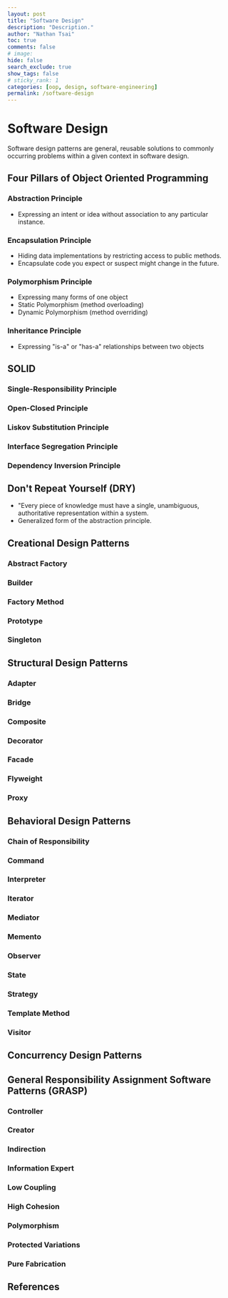 ```yaml
---
layout: post
title: "Software Design"
description: "Description."
author: "Nathan Tsai"
toc: true
comments: false
# image: 
hide: false
search_exclude: true
show_tags: false
# sticky_rank: 1
categories: [oop, design, software-engineering]
permalink: /software-design
---
```


# Software Design
Software design patterns are general, reusable solutions to commonly occurring problems within a given context in software design.

## Four Pillars of Object Oriented Programming

### Abstraction Principle
* Expressing an intent or idea without association to any particular instance.

### Encapsulation Principle
* Hiding data implementations by restricting access to public methods.
* Encapsulate code you expect or suspect might change in the future.

### Polymorphism Principle
* Expressing many forms of one object
* Static Polymorphism (method overloading)
* Dynamic Polymorphism (method overriding)

### Inheritance Principle
* Expressing "is-a" or "has-a" relationships between two objects


## SOLID

### Single-Responsibility Principle

### Open-Closed Principle

### Liskov Substitution Principle

### Interface Segregation Principle

### Dependency Inversion Principle


## Don't Repeat Yourself (DRY)
* "Every piece of knowledge must have a single, unambiguous, authoritative representation within a system.
* Generalized form of the abstraction principle.

## Creational Design Patterns

### Abstract Factory
### Builder
### Factory Method
### Prototype
### Singleton

## Structural Design Patterns

### Adapter
### Bridge
### Composite
### Decorator
### Facade
### Flyweight
### Proxy

## Behavioral Design Patterns

### Chain of Responsibility
### Command
### Interpreter
### Iterator
### Mediator
### Memento
### Observer
### State
### Strategy
### Template Method
### Visitor

## Concurrency Design Patterns

## General Responsibility Assignment Software Patterns (GRASP)

### Controller

### Creator

### Indirection

### Information Expert

### Low Coupling

### High Cohesion

### Polymorphism

### Protected Variations

### Pure Fabrication

## References
[^1]: [Software Design](https://en.wikipedia.org/wiki/Design_Patterns)
[^2]: [SOLID](https://en.wikipedia.org/wiki/SOLID)
[^3]: [DRY](https://en.wikipedia.org/wiki/Don%27t_repeat_yourself)
[^4]: [OOP Design Patterns](https://en.wikipedia.org/wiki/Object-oriented_programming#Design_patterns)
[^5]: [GRASP](https://en.wikipedia.org/wiki/GRASP_(object-oriented_design))

